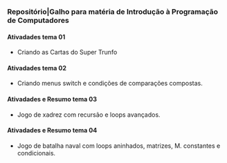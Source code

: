 ### Repositório|Galho para matéria de Introdução à Programação de Computadores

#### Ativadades tema 01
- Criando as Cartas do Super Trunfo

#### Ativadades tema 02
- Criando menus switch e condições de comparações compostas.

#### Ativadades e Resumo tema 03
- Jogo de xadrez com recursão e loops avançados.

#### Ativadades e Resumo tema 04
- Jogo de batalha naval com loops aninhados, matrizes, M. constantes e condicionais.
